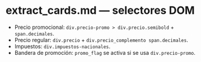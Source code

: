 # extract_cards.md — selectores DOM

- Precio promocional: `div.precio-promo > div.precio.semibold` + `span.decimales`.
- Precio regular: `div.precio` + `div.precio_complemento span.decimales`.
- Impuestos: `div.impuestos-nacionales`.
- Bandera de promoción: `promo_flag` se activa si se usa `div.precio-promo`.
